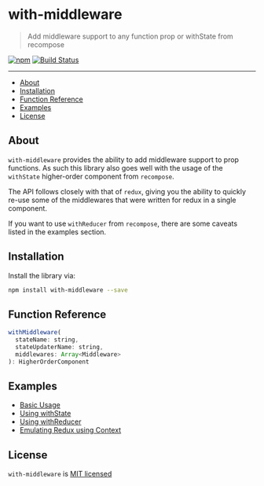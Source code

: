 # with-middleware

> Add middleware support to any function prop or withState from recompose

[![npm][npm-badge]][npm-link]
[![Build Status][circle-badge]][circle-link]

---

<!-- TOC depthFrom:2 -->

- [About](#about)
- [Installation](#installation)
- [Function Reference](#function-reference)
- [Examples](#examples)
- [License](#license)

<!-- /TOC -->

## About

`with-middleware` provides the ability to add middleware support
to prop functions. As such this library also goes well with the
usage of the `withState` higher-order component from `recompose`.

The API follows closely with that of `redux`, giving you the ability
to quickly re-use some of the middlewares that were written for redux
in a single component.

If you want to use `withReducer` from `recompose`, there are some caveats
listed in the examples section.

## Installation

Install the library via:

```bash
npm install with-middleware --save
```

## Function Reference

```js
withMiddleware(
  stateName: string,
  stateUpdaterName: string,
  middlewares: Array<Middleware>
): HigherOrderComponent
```

## Examples

- [Basic Usage](./examples/basic-usage/README.md)
- [Using withState](./examples/using-with-state/README.md)
- [Using withReducer](./examples/using-with-reducer/README.md)
- [Emulating Redux using Context](./examples/emulating-redux-using-context/README.md)

## License

`with-middleware` is [MIT licensed](./LICENSE)

[npm-badge]: https://img.shields.io/npm/v/with-middleware.svg?style=flat-square
[npm-link]: https://www.npmjs.com/package/with-middleware
[circle-badge]: https://img.shields.io/circleci/project/github/yeojz/with-middleware/master.svg?style=flat-square
[circle-link]: https://circleci.com/gh/yeojz/with-middleware

